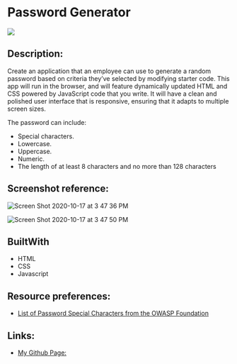 # Password Generator
<img src="https://img.shields.io/badge/LICENSE-mit-green"/>

## Description: 

Create an application that an employee can use to generate a random password based on criteria they’ve selected by modifying starter code. This app will run in the browser, and will feature dynamically updated HTML and CSS powered by JavaScript code that you write. It will have a clean and polished user interface that is responsive, ensuring that it adapts to multiple screen sizes.

The password can include:
* Special characters.
* Lowercase.
* Uppercase. 
* Numeric.
* The length of at least 8 characters and no more than 128 characters

## Screenshot reference:
![Screen Shot 2020-10-17 at 3 47 36 PM](https://user-images.githubusercontent.com/68761490/96354946-30cd5f00-1091-11eb-8406-2c9c78b9fae8.jpg)

![Screen Shot 2020-10-17 at 3 47 50 PM](https://user-images.githubusercontent.com/68761490/96354949-33c84f80-1091-11eb-847b-c849e3f17494.jpg)

## BuiltWith

* HTML
* CSS
* Javascript

## Resource preferences:

 * [List of Password Special Characters from the OWASP Foundation](https://www.owasp.org/index.php/Password_special_characters)

## Links:
* [My Github Page:](https://nhidanis.github.io/Password-Generator/)




